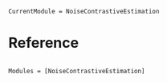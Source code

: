```@meta
CurrentModule = NoiseContrastiveEstimation
```

# Reference

```@index
```

```@autodocs
Modules = [NoiseContrastiveEstimation]
```
